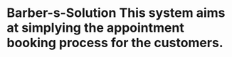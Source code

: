 # Barber-s-Solution This system aims at simplying the appointment booking process for the customers.
